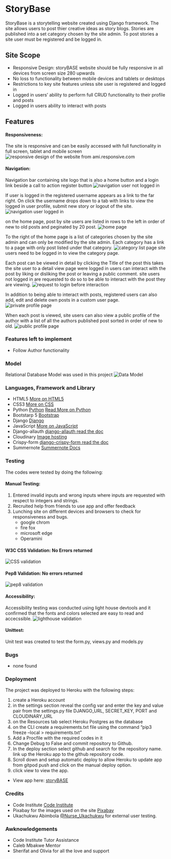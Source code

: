 # StoryBase
StoryBase is a storytelling website created using Django framework. The site allows users to post thier creative ideas as story blogs. Stories are published into a set category chosen by the site admin. To post stories a site user must be registered and be logged in.
## Site Scope
* Responsive Design: storyBASE website should be fully responsive in all devices from screen size 280 upwards
* No loss to functionality between mobile devices and tablets or desktops
* Restrictions to key site features unless site user is registered and logged in
* Logged in users’ ability to perform full CRUD functionality to their profile and posts
* Logged in users ability to interact with posts

## Features
#### Responsiveness:
The site is responsive and can be easily accessed with full functionality in full screen, tablet and mobile screen
![responsive design of the website from ami.responsive.com](static/img/amiresponsivetest.png)

#### Navigation:
Navigation bar containing site logo that is also a home button and a login link beside a call to action register button
![navigation user not logged in](static/img/user_not_logged_in.png)

If user is logged in the registered username appears as a link to the far right. On click the username drops down to a tab with links to view the logged in user profile, submit new story or logout of the site.
![navigation user logged in](static/img/logged_in_user.png)

on the home page, post by site users are listed in rows to the left in order of new to old posts and peginated by 20 post.
![home page](static/img/homepage.png)

To the right of the home page is a list of categories chosen by the site admin and can only be modified by the site admin. Each category has a link to a page with only post listed under that category.
![category list page](static/img/category_page.png)
site users need to be logged in to view the category page.

Each post can be viewed in detail by clicking the Title of the post this takes the site user to a detail view page were logged in users can interact with the post by liking or disliking the post or leaving a public comment.
site users not logged in are requested to do so to be able to interact with the post they are viewing.
![request to login before interaction](static/img/sign_in_required.png)

In addition to being able to interact with posts, registered users can also add, edit and delete own posts in a custom user page.
![private profile page](static/img/user_profile_page.png)

When each post is viewed, site users can also view a public profile of the author with a list of all the authors published post sorted in order of new to old.
![public profile page](static/img/public_profile.png)

### Features left to implement
* Follow Author functionality

### Model
Relational Database Model was used in this project
![Data Model](static/img/relational%20database%20model.png)

### Languages, Framework and Library
* HTML5 [More on HTML5 ](https://en.wikipedia.org/wiki/HTML5)
* CSS3 [More on CSS](https://en.wikipedia.org/wiki/CSS)
* Python [Python](https://www.python.org/) [Read More on Python](https://en.wikipedia.org/wiki/Python_(programming_language))
* Bootstarp 5 [Bootstrap](https://getbootstrap.com/)
* Django [Django](https://www.djangoproject.com/)
* JavaScript [More on JavaScript](https://en.wikipedia.org/wiki/JavaScript)
* Django-allauth [django-allauth read the doc](https://django-allauth.readthedocs.io/en/latest/)
* Cloudinary [Image hosting](https://cloudinary.com/)
* Crispy-form [django-crispy-form read the doc](https://django-crispy-forms.readthedocs.io/en/latest/install.html)
* Summernote [Summernote Docs](https://summernote.org/)


### Testing
The codes were tested by doing the following:
#### Manual Testing:
1.	Entered invalid inputs and wrong inputs where inputs are requested with respect to integers and strings.
2.	Recruited help from friends to use app and offer feedback
3.  Lunching site on different devices and browsers to check for responsiveness and bugs.
    * google chrom
    * fire fox
    * microsoft edge
    * Operamini

#### W3C CSS Validation: No Errors returned
![CSS validation](static/img/css_validation.png)

#### Pep8 Validation: No errors returned
![pep8 validation](static/img/pep8_check.png)

#### Accessibility:

Accessibility testing was conducted using light house devtools and it confirmed that the fonts and colors selected are easy to read and accecssible.
![lighthouse validation](static/img/lighthousetest.png)

#### Unittest:
Unit test was created to test the form.py, views.py and models.py

### Bugs
* none found


### Deployment
The project was deployed to Heroku with the following steps:
1. create a Heroku account
2.  in the settings section reveal the config var and enter the key and value pair from the settings.py file
DJANGO_URL, SECRET_KEY, PORT and CLOUDINARY_URL
3.	on the Resources tab select Heroku Postgres as the database
4.	on the CLI create a requirements.txt file using the command “pip3 freeze –local > requirements.txt”
5.	Add a Procfile with the required codes in it
6.	Change Debug to False and commit repository to Github.
7. In the deploy section select github and search for the repository name. link up the Heroku app to the github repository code.
8. Scroll down and setup automatic deploy to allow Heroku to update app from gitpod push and click on the manual deploy option.
9. click view to view the app.
* View app here: [storyBASE](https://story-base.herokuapp.com/)

### Credits
* Code Institute [Code Institute](https://codeinstitute.net/ie/)
* Pixabay for the images used on the site [Pixabay](https://pixabay.com/)
* Ukachukwu Abimbola [@Nurse_Ukachukwu](https://twitter.com/nurse_ukachukwu) for external user testing.

### Awknowledgements
* Code Institute Tutor Assistance
* Caleb Mbakwe Mentor
* Sherifat and Olivia for all the love and support
